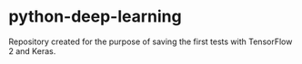 # python-deep-learning
Repository created for the purpose of saving the first tests with TensorFlow 2 and Keras.
